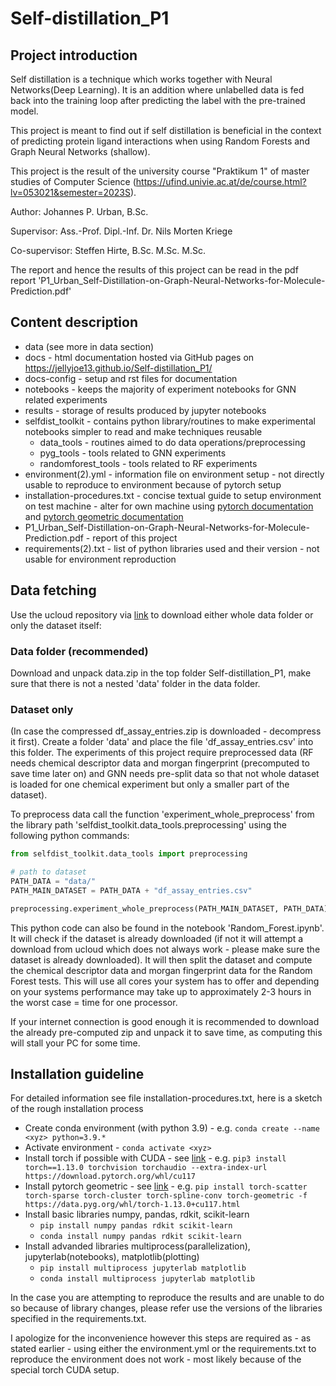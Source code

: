 # Self-distillation_P1

## Project introduction
Self distillation is a technique which works together with Neural Networks(Deep Learning). It is an addition where 
unlabelled data is fed back into the training loop after predicting the label with the pre-trained model.

This project is meant to find out if self distillation is beneficial in the context of predicting protein ligand
interactions when using Random Forests and Graph Neural Networks (shallow).

This project is the result of the university course "Praktikum 1" of master studies of Computer Science 
(https://ufind.univie.ac.at/de/course.html?lv=053021&semester=2023S).


Author: Johannes P. Urban, B.Sc.

Supervisor: Ass.-Prof. Dipl.-Inf. Dr. Nils Morten Kriege

Co-supervisor: Steffen Hirte, B.Sc. M.Sc. M.Sc.

The report and hence the results of this project can be read in the pdf report 
'P1_Urban_Self-Distillation-on-Graph-Neural-Networks-for-Molecule-Prediction.pdf'

## Content description
- data (see more in data section)
- docs - html documentation hosted via GitHub pages on https://jellyjoe13.github.io/Self-distillation_P1/
- docs-config - setup and rst files for documentation
- notebooks - keeps the majority of experiment notebooks for GNN related experiments
- results - storage of results produced by jupyter notebooks
- selfdist_toolkit - contains python library/routines to make experimental notebooks simpler to read and make techniques reusable
  - data_tools - routines aimed to do data operations/preprocessing
  - pyg_tools - tools related to GNN experiments
  - randomforest_tools - tools related to RF experiments 
- environment(2).yml - information file on environment setup - not directly usable to reproduce to environment because of pytorch setup 
- installation-procedures.txt - concise textual guide to setup environment on test machine - alter for own machine using 
  [pytorch documentation](https://pytorch.org/get-started/locally/) and [pytorch geometric documentation](https://pytorch-geometric.readthedocs.io/en/latest/install/installation.html)
- P1_Urban_Self-Distillation-on-Graph-Neural-Networks-for-Molecule-Prediction.pdf - report of this project
- requirements(2).txt - list of python libraries used and their version - not usable for environment reproduction

## Data fetching
Use the ucloud repository via [link](https://ucloud.univie.ac.at/index.php/s/XcnZ8q13sqQgraT) to download either whole 
data folder or only the dataset itself:

### Data folder (recommended)
Download and unpack data.zip in the top folder Self-distillation_P1, make sure that there is not a nested 'data' folder
in the data folder.

### Dataset only
(In case the compressed df_assay_entries.zip is downloaded - decompress it first).
Create a folder 'data' and place the file 'df_assay_entries.csv' into this folder. The experiments of this project 
require preprocessed data (RF needs chemical descriptor data and morgan fingerprint (precomputed to save time later on)
and GNN needs pre-split data so that not whole dataset is loaded for one chemical experiment but only a smaller part of
the dataset).

To preprocess data call the function 'experiment_whole_preprocess' from the library path 
'selfdist_toolkit.data_tools.preprocessing' using the following python commands:
```python
from selfdist_toolkit.data_tools import preprocessing

# path to dataset
PATH_DATA = "data/"
PATH_MAIN_DATASET = PATH_DATA + "df_assay_entries.csv"

preprocessing.experiment_whole_preprocess(PATH_MAIN_DATASET, PATH_DATA)
```
This python code can also be found in the notebook 'Random_Forest.ipynb'. It will check if the dataset is already
downloaded (if not it will attempt a download from ucloud which does not always work - please make sure the dataset is
already downloaded). It will then split the dataset and compute the chemical descriptor data and morgan fingerprint data
for the Random Forest tests. This will use all cores your system has to offer and depending on your systems performance
may take up to approximately 2-3 hours in the worst case = time for one processor.

If your internet connection is good enough it is recommended to download the already pre-computed zip and unpack it to 
save time, as computing this will stall your PC for some time.

## Installation guideline
For detailed information see file installation-procedures.txt, here is a sketch of the rough installation process
- Create conda environment (with python 3.9) - e.g. ```conda create --name <xyz> python=3.9.*```
- Activate environment - ```conda activate <xyz>```
- Install torch if possible with CUDA - see [link](https://pytorch.org/get-started/locally/) - e.g. ```pip3 install torch==1.13.0 torchvision torchaudio --extra-index-url https://download.pytorch.org/whl/cu117```
- Install pytorch geometric - see [link](https://pytorch-geometric.readthedocs.io/en/latest/install/installation.html) - e.g. ```pip install torch-scatter torch-sparse torch-cluster torch-spline-conv torch-geometric -f https://data.pyg.org/whl/torch-1.13.0+cu117.html```
- Install basic libraries numpy, pandas, rdkit, scikit-learn
  - ```pip install numpy pandas rdkit scikit-learn```
  - ```conda install numpy pandas rdkit scikit-learn```
- Install advanded libraries multiprocess(parallelization), jupyterlab(notebooks), matplotlib(plotting)
  - ```pip install multiprocess jupyterlab matplotlib```
  - ```conda install multiprocess jupyterlab matplotlib```

In the case you are attempting to reproduce the results and are unable to do so because of library changes, please refer
use the versions of the libraries specified in the requirements.txt.

I apologize for the inconvenience however this steps are required as - as stated earlier - using either the
environment.yml or the requirements.txt to reproduce the environment does not work - most likely because of the special
torch CUDA setup.